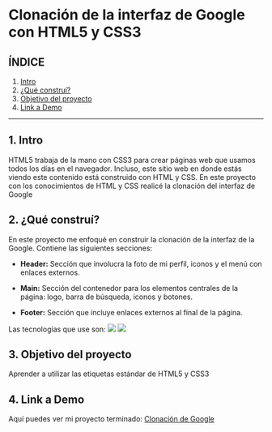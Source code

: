 # Clonación de la interfaz de Google con HTML5 y CSS3

## **ÍNDICE**

1. [Intro](#)
2. [¿Qué construí?](#)
3. [Objetivo del proyecto](#)
4. [Link a Demo](#)

****
## 1. Intro
HTML5 trabaja de la mano con CSS3 para crear páginas web que usamos todos los días en el navegador. Incluso, este sitio web en donde estás viendo este contenido está construido con HTML y CSS. En este proyecto con los conocimientos de HTML y CSS realicé la clonación del interfaz de Google

## 2. ¿Qué construí?
En este proyecto me enfoqué en construir la clonación de la interfaz de la Google.
Contiene las siguientes secciones:

* **Header:** Sección que involucra la foto de mi perfil, iconos y el menú con enlaces externos.

* **Main:** Sección del contenedor para los elementos centrales de la página: logo, barra de búsqueda, iconos y botones.

* **Footer:** Sección que incluye enlaces externos al final de la página.

Las tecnologías que use son:
<img src="https://img.shields.io/badge/HTML5-E34F26?style=for-the-badge&logo=html5&logoColor=white"/>
<img src="https://img.shields.io/badge/CSS3-1572B6?style=for-the-badge&logo=css3&logoColor=white"/>

## 3. Objetivo del proyecto
Aprender a utilizar las etiquetas estándar de HTML5 y CSS3

## 4. Link a Demo

Aquí puedes ver mi proyecto terminado: [Clonación de Google](#)
